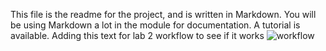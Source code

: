 This file is the readme for the project, and is written in Markdown. You will be using Markdown a lot in the module for documentation. A tutorial is available.
Adding this text for lab 2 workflow to see if it works
![workflow](https://github.com/<RoryM18>/<sem>/actions/workflows/main.yml/badge.svg)
